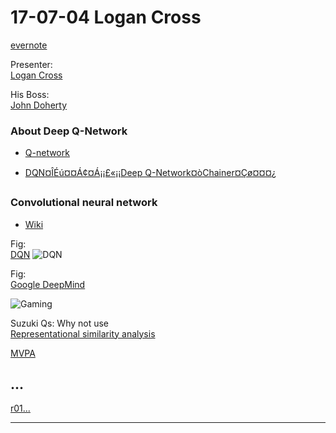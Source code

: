 17-07-04 Logan Cross
=== 

<!-- 
[orig...][orig]
[Mendeley][mend]

---
-->

[evernote](https://www.evernote.com/shard/s256/sh/3081a10b-b3ed-4c8a-8538-947709923772/03f2d1b502b19d5ea2ed705cb2034e53)

Presenter:  
[Logan Cross](https://www.google.co.jp/search?num=40&q=Logan+Cross&oq=Logan+Cross&gs_l=serp.3..35i39k1l2j0j0i20k1j0l6.116.116.0.499.1.1.0.0.0.0.205.205.2-1.1.0....0...1.1.64.serp..0.1.204.67YNYj0eGBY)

His Boss:  
[John Doherty](http://www.johnfdoherty.com/)


### About Deep Q-Network

- [Q-network](https://www.google.co.jp/search?q=q-network&oq=q-net&aqs=chrome.1.69i57j0l5.2750j0j7&sourceid=chrome&ie=UTF-8)


- [DQN¤ÎÉú¤¤Á¢¤Á¡¡£«¡¡Deep Q-Network¤òChainer¤Çø¤¤¤¿](http://qiita.com/Ugo-Nama/items/08c6a5f6a571335972d5)


### Convolutional neural network
- [Wiki](https://en.wikipedia.org/wiki/Convolutional_neural_network)


Fig:  
[DQN](https://medium.com/@awjuliani/simple-reinforcement-learning-with-tensorflow-part-4-deep-q-networks-and-beyond-8438a3e2b8df)
![DQN](https://cdn-images-1.medium.com/max/800/1*T54Ngd-b_CKcP3N6hyXLVg.png)


Fig:  
[Google DeepMind](https://www.techworld.com.au/article/569028/google-deepmind-advances-ai-deep-q-network-algorithm/)

![Gaming](https://s3-ap-southeast-2.amazonaws.com/idgau.storage/dimg/deepmind-dqn-perfomance.jpg)


Suzuki Qs: Why not use   
[Representational similarity analysis](https://www.google.co.jp/search?q=representational+similarity+analysis&oq=representaio+simila&aqs=chrome.1.69i57j0l3.9660j0j7&sourceid=chrome&ie=UTF-8)

[MVPA](http://www.mrc-cbu.cam.ac.uk/methods-and-resources/toolboxes/)




## ...




[r01...][r01]




---
[orig]: /./ "..."
[mend]: /./ "..."
[r01]: /./ "..."